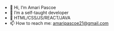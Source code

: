 - 👋 Hi, I’m Amari Pascoe
- 👀 I’m a self-taught developer
- 🌱 HTML/CSS/JS/REACT/JAVA
- 📫 How to reach me: amaripascoe21@gmail.com

<!---
CodingTurtle18/CodingTurtle18 is a ✨ special ✨ repository because its `README.md` (this file) appears on your GitHub profile.
You can click the Preview link to take a look at your changes.
--->
